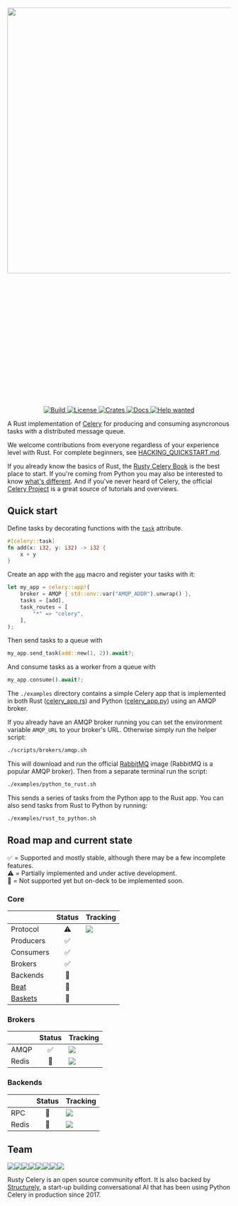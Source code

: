 <p align="center" style="font-size:300px;">
    <br>
    <img src="https://structurely-images.s3-us-west-2.amazonaws.com/logos/rusty-celery.png" width="600"/>
    <br>
<p>
<p align="center">
    <a href="https://github.com/rusty-celery/rusty-celery/actions">
        <img alt="Build" src="https://github.com/rusty-celery/rusty-celery/workflows/CI/badge.svg?event=push&branch=master">
    </a>
    <a href="https://github.com/rusty-celery/rusty-celery/blob/master/LICENSE">
        <img alt="License" src="https://img.shields.io/github/license/rusty-celery/rusty-celery.svg?color=blue&cachedrop">
    </a>
    <a href="https://crates.io/crates/celery">
        <img alt="Crates" src="https://img.shields.io/crates/v/celery.svg?color=blue">
    </a>
    <a href="https://docs.rs/celery/">
        <img alt="Docs" src="https://img.shields.io/badge/docs.rs-API%20docs-blue">
    </a>
    <a href="https://github.com/rusty-celery/rusty-celery/issues?q=is%3Aissue+is%3Aopen+label%3A%22Status%3A+Help+Wanted%22">
        <img alt="Help wanted" src="https://img.shields.io/github/issues/rusty-celery/rusty-celery/Status%3A%20Help%20Wanted?label=Help%20Wanted">
    </a>
</p>

A Rust implementation of [Celery](https://github.com/celery/celery) for producing and consuming asyncronous tasks with a distributed message queue.

We welcome contributions from everyone regardless of your experience level with Rust. For complete beginners, see [HACKING_QUICKSTART.md](https://github.com/rusty-celery/rusty-celery/blob/master/HACKING_QUICKSTART.md).

If you already know the basics of Rust, the [Rusty Celery Book](https://rusty-celery.github.io/) is the best place to start. If you're coming from Python you may also be interested to know [what's different](https://rusty-celery.github.io/coming-from-python/index.html). And if you've never heard of Celery, the official [Celery Project](http://www.celeryproject.org/) is a great source of tutorials and overviews.

## Quick start

Define tasks by decorating functions with the [`task`](https://docs.rs/celery/*/celery/attr.task.html) attribute.

```rust
#[celery::task]
fn add(x: i32, y: i32) -> i32 {
    x + y
}
```

Create an app with the [`app`](https://docs.rs/celery/*/celery/macro.celery_app.html) macro
and register your tasks with it:

```rust
let my_app = celery::app!(
    broker = AMQP { std::env::var("AMQP_ADDR").unwrap() },
    tasks = [add],
    task_routes = [
        "*" => "celery",
    ],
);
```

Then send tasks to a queue with

```rust
my_app.send_task(add::new(1, 2)).await?;
```

And consume tasks as a worker from a queue with

```rust
my_app.consume().await?;
```

The `./examples` directory contains a simple Celery app that is implemented in both Rust ([celery_app.rs](https://github.com/rusty-celery/rusty-celery/blob/master/examples/celery_app.rs)) and Python ([celery_app.py](https://github.com/rusty-celery/rusty-celery/blob/master/examples/celery_app.py)) using an AMQP broker. 

If you already have an AMQP broker running you can set the environment variable `AMQP_URL` to your broker's URL. Otherwise simply run the helper script:

```bash
./scripts/brokers/amqp.sh
```

This will download and run the official [RabbitMQ](https://www.rabbitmq.com/) image (RabbitMQ is a popular AMQP broker). Then from a separate terminal run the script:

```bash
./examples/python_to_rust.sh
```

This sends a series of tasks from the Python app to the Rust app. You can also send tasks from Rust to Python by running:

```bash
./examples/rust_to_python.sh
```

## Road map and current state

✅ = Supported and mostly stable, although there may be a few incomplete features.<br/>
⚠️ = Partially implemented and under active development.<br/>
🔴 = Not supported yet but on-deck to be implemented soon.

### Core

|                  | Status  | Tracking  |
| ---------------- |:-------:| --------- |
| Protocol         | ⚠️      | [![](https://img.shields.io/github/issues/rusty-celery/rusty-celery/Protocol%20Feature?label=Issues)](https://github.com/rusty-celery/rusty-celery/issues?q=is%3Aissue+label%3A%22Protocol+Feature%22+is%3Aopen) |
| Producers        | ✅      | |
| Consumers        | ✅      | |
| Brokers          | ✅      | |
| Backends         | 🔴      | |
| [Beat](https://github.com/rusty-celery/rusty-celery/issues/55)    | 🔴      | |
| [Baskets](https://github.com/rusty-celery/rusty-celery/issues/53) | 🔴      | |

### Brokers

|       | Status | Tracking |
| ----- |:------:| -------- |
| AMQP  | ✅     | [![](https://img.shields.io/github/issues/rusty-celery/rusty-celery/Broker%3A%20AMQP?label=Issues)](https://github.com/rusty-celery/rusty-celery/labels/Broker%3A%20AMQP) |
| Redis | 🔴     | [![](https://img.shields.io/github/issues/rusty-celery/rusty-celery/Broker%3A%20Redis?label=Issues)](https://github.com/rusty-celery/rusty-celery/labels/Broker%3A%20Redis) |

### Backends

|             | Status | Tracking |
| ----------- |:------:| -------- |
| RPC         | 🔴     | [![](https://img.shields.io/github/issues/rusty-celery/rusty-celery/Backend%3A%20RPC?label=Issues)](https://github.com/rusty-celery/rusty-celery/labels/Backend%3A%20RPC) |
| Redis       | 🔴     | [![](https://img.shields.io/github/issues/rusty-celery/rusty-celery/Backend%3A%20Redis?label=Issues)](https://github.com/rusty-celery/rusty-celery/labels/Backend%3A%20Redis) |

## Team

[![](https://sourcerer.io/fame/epwalsh/rusty-celery/rusty-celery/images/0)](https://sourcerer.io/fame/epwalsh/rusty-celery/rusty-celery/links/0)[![](https://sourcerer.io/fame/epwalsh/rusty-celery/rusty-celery/images/1)](https://sourcerer.io/fame/epwalsh/rusty-celery/rusty-celery/links/1)[![](https://sourcerer.io/fame/epwalsh/rusty-celery/rusty-celery/images/2)](https://sourcerer.io/fame/epwalsh/rusty-celery/rusty-celery/links/2)[![](https://sourcerer.io/fame/epwalsh/rusty-celery/rusty-celery/images/3)](https://sourcerer.io/fame/epwalsh/rusty-celery/rusty-celery/links/3)[![](https://sourcerer.io/fame/epwalsh/rusty-celery/rusty-celery/images/4)](https://sourcerer.io/fame/epwalsh/rusty-celery/rusty-celery/links/4)[![](https://sourcerer.io/fame/epwalsh/rusty-celery/rusty-celery/images/5)](https://sourcerer.io/fame/epwalsh/rusty-celery/rusty-celery/links/5)[![](https://sourcerer.io/fame/epwalsh/rusty-celery/rusty-celery/images/6)](https://sourcerer.io/fame/epwalsh/rusty-celery/rusty-celery/links/6)[![](https://sourcerer.io/fame/epwalsh/rusty-celery/rusty-celery/images/7)](https://sourcerer.io/fame/epwalsh/rusty-celery/rusty-celery/links/7)

Rusty Celery is an open source community effort. It is also backed by [Structurely](https://structurely.com/), a start-up building conversational AI that has been using Python Celery in production since 2017.
